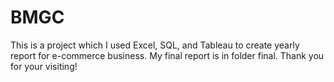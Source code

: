 # BMGC
This is a project which I used Excel, SQL, and Tableau to create yearly report for e-commerce business. My final report is in folder final. Thank you for your visiting!
